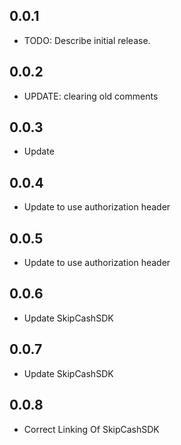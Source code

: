## 0.0.1

* TODO: Describe initial release.

## 0.0.2
* UPDATE: clearing old comments

## 0.0.3
* Update

## 0.0.4
* Update to use authorization header

## 0.0.5
* Update to use authorization header

## 0.0.6
* Update SkipCashSDK

## 0.0.7
* Update SkipCashSDK

## 0.0.8
* Correct Linking Of SkipCashSDK